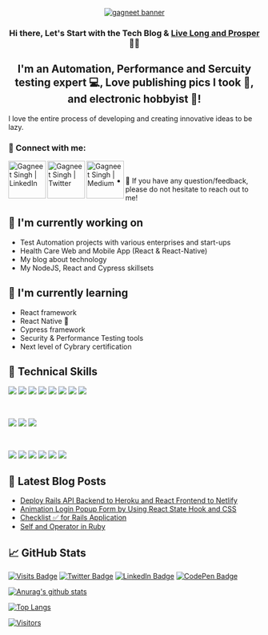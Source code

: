 <p align="center">
  <a href="https://www.gagneet.com/" target="_blank" rel="noreferrer"><img src="https://user-images.githubusercontent.com/203433/139530832-4c172386-ec46-4ccd-be70-f5e5056d3405.jpg" alt="gagneet banner"></a>
</p>

<h3 align="center">
Hi there, Let's Start with the Tech Blog & <a href="https://www.gagneet.com/" target="_blank" rel="noreferrer">Live Long and Prosper</a> 👋👋
</h3>

<h2 align="center">
I'm an Automation, Performance and Sercuity testing expert 💻, Love publishing pics I took 📸, and electronic hobbyist 🎨!
</h2> 

I love the entire process of developing and creating innovative ideas to be lazy.

### 🤝 Connect with me:

<a href="https://www.linkedin.com/in/gagneet/"><img align="left" src="https://img.shields.io/badge/-LinkedIn-0e76a8?style=plastic&logo=linkedIn" alt="Gagneet Singh | LinkedIn" width="75px"/></a>
<a href="https://twitter.com/gagneet"><img align="left" src="https://img.shields.io/badge/-Twitter-1DA1F2?style=plastic&logo=Twitter" alt="Gagneet Singh | Twitter" width="75px"/></a>
<a href="https://medium.com/@gagneet"><img align="left" src="https://img.shields.io/badge/-Instagram-833AB4?style=plastic&logo=Medium" alt="Gagneet Singh | Medium" width="75px"/></a>
</br>
- 💬 If you have any question/feedback, please do not hesitate to reach out to me!

## 🔭 I'm currently working on

- Test Automation projects with various enterprises and start-ups
- Health Care Web and Mobile App (React & React-Native)
- My blog about technology
- My NodeJS, React and Cypress skillsets

## 🌱 I'm currently learning

- React framework
- React Native 📱
- Cypress framework
- Security & Performance Testing tools
- Next level of Cybrary certification  

## 💼 Technical Skills

![](https://img.shields.io/badge/Code-React-informational?style=flat&logo=react&color=61DAFB)
![](https://img.shields.io/badge/Code-Redux-informational?style=flat&logo=Redux&color=764ABC)
![](https://img.shields.io/badge/Code-JavaScript-informational?style=flat&logo=JavaScript&color=F7DF1E)
![](https://img.shields.io/badge/Code-Ruby-informational?style=flat&logo=Ruby&color=CC342D)
![](https://img.shields.io/badge/Code-Ruby_on_Rails-informational?style=flat&logo=Ruby-On-Rails&color=CC0000)
![](https://img.shields.io/badge/Code-HTML5-informational?style=flat&logo=HTML5&color=E34F26)
![](https://img.shields.io/badge/Code-PostgreSQL-informational?style=flat&logo=PostgreSQL&color=336791)
![](https://img.shields.io/badge/Code-SQLite-informational?style=flat&logo=SQLite&color=003B57)

</br>

![](https://img.shields.io/badge/Style-Bootstrap-informational?style=flat&logo=Bootstrap&color=7952B3)
![](https://img.shields.io/badge/Style-CSS3-informational?style=flat&logo=CSS3&color=1572B6)
![](https://img.shields.io/badge/Style-styled--components-informational?style=flat&logo=styled-components&color=DB7093)

</br>

![](https://img.shields.io/badge/Tools-Figma-informational?style=flat&logo=Figma&color=F24E1E)
![](https://img.shields.io/badge/Tools-NPM-informational?style=flat&logo=NPM&color=CB3837)
![](https://img.shields.io/badge/Tools-Heroku-informational?style=flat&logo=Heroku&color=430098)
![](https://img.shields.io/badge/Tools-Netlify-informational?style=flat&logo=netlify&color=00C7B7)
![](https://img.shields.io/badge/Tools-Git-informational?style=flat&logo=Git&color=F05032)
![](https://img.shields.io/badge/Tools-GitHub-informational?style=flat&logo=GitHub&color=181717)

## 📝 Latest Blog Posts

- [Deploy Rails API Backend to Heroku and React Frontend to Netlify](https://yushi95.medium.com/deploy-rails-api-backend-to-heroku-and-react-frontend-to-netlify-b515239d5022)
- [Animation Login Popup Form by Using React State Hook and CSS](https://medium.com/geekculture/animation-login-popup-form-by-using-react-state-hook-and-css-7ecf803f1fa9)
- [Checklist ✅ for Rails Application](https://yushi95.medium.com/checklist-for-rails-application-30868cb4f48b)
- [Self and Operator in Ruby](https://blog.usejournal.com/self-in-ruby-5e8a91fa4602)

## 📈 GitHub Stats 

[![Visits Badge](https://badges.pufler.dev/visits/gagneet/gagneet)](https:gagneet.com)
[![Twitter Badge](https://img.shields.io/badge/Twitter-Profile-informational?style=flat&logo=twitter&logoColor=white&color=1CA2F1)](https://twitter.com/gagneet)
[![LinkedIn Badge](https://img.shields.io/badge/LinkedIn-Profile-informational?style=flat&logo=linkedin&logoColor=white&color=0D76A8)](https://www.linkedin.com/in/gagneet/)
[![CodePen Badge](https://img.shields.io/badge/CodePen-Profile-informational?style=flat&logo=codepen&logoColor=white&color=black)](https://codepen.io/gagneet)

[![Anurag's github stats](https://github-readme-stats.vercel.app/api?username=gagneet)](https://github.com/gagneet)

[![Top Langs](https://github-readme-stats.vercel.app/api/top-langs/?username=gagneet&layout=compact)](https://github.com/gagneet)

[![Visitors](https://visitor-badge.glitch.me/badge?page_id=gagneet.gagneet)](https://www.gagneet.com/)


<!--
**gagneet/gagneet** is a ✨ _special_ ✨ repository because its `README.md` (this file) appears on your GitHub profile.

Here are some ideas to get you started:

- 🔭 I’m currently working on ...
- 🌱 I’m currently learning ...
- 👯 I’m looking to collaborate on ...
- 🤔 I’m looking for help with ...
- 💬 Ask me about ...
- 📫 How to reach me: ...
- 😄 Pronouns: ...
- ⚡ Fun fact: ...
-->
